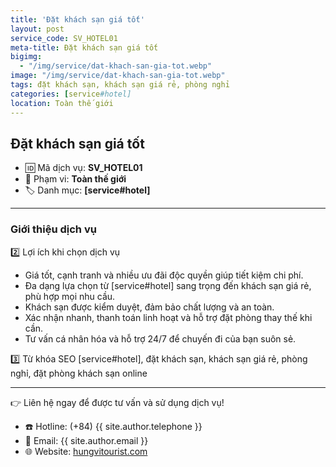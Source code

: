 ```yaml
---
title: 'Đặt khách sạn giá tốt'
layout: post
service_code: SV_HOTEL01
meta-title: Đặt khách sạn giá tốt
bigimg:
  - "/img/service/dat-khach-san-gia-tot.webp"
image: "/img/service/dat-khach-san-gia-tot.webp"
tags: đặt khách sạn, khách sạn giá rẻ, phòng nghỉ
categories: [service#hotel]
location: Toàn thế giới
---
```


## Đặt khách sạn giá tốt

- 🆔 Mã dịch vụ: **SV_HOTEL01**
- 📍 Phạm vi: **Toàn thế giới**
- 🏷️ Danh mục: **[service#hotel]**

---

### Giới thiệu dịch vụ

2️⃣ Lợi ích khi chọn dịch vụ
- Giá tốt, cạnh tranh và nhiều ưu đãi độc quyền giúp tiết kiệm chi phí.
- Đa dạng lựa chọn từ [service#hotel] sang trọng đến khách sạn giá rẻ, phù hợp mọi nhu cầu.
- Khách sạn được kiểm duyệt, đảm bảo chất lượng và an toàn.
- Xác nhận nhanh, thanh toán linh hoạt và hỗ trợ đặt phòng thay thế khi cần.
- Tư vấn cá nhân hóa và hỗ trợ 24/7 để chuyến đi của bạn suôn sẻ.

3️⃣ Từ khóa SEO
[service#hotel], đặt khách sạn, khách sạn giá rẻ, phòng nghỉ, đặt phòng khách sạn online

---

👉 Liên hệ ngay để được tư vấn và sử dụng dịch vụ!

- ☎️ Hotline: (+84) {{ site.author.telephone }}
- 📧 Email: {{ site.author.email }}
- 🌐 Website: [hungvitourist.com](https://hungvitourist.com)

